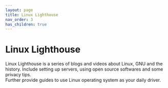```yaml
---
layout: page
title: Linux Lighthouse
nav_order: 3
has_children: true
---
```

# Linux Lighthouse
Linux Lighthouse is a series of blogs and videos about Linux, GNU and the history. Include setting up servers, using open source softwares and some privacy tips.  
Further provide guides to use Linux operating system as your daily driver.  